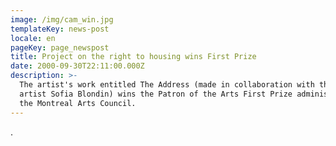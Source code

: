 ```yaml
---
image: /img/cam_win.jpg
templateKey: news-post
locale: en
pageKey: page_newspost
title: Project on the right to housing wins First Prize
date: 2000-09-30T22:11:00.000Z
description: >-
  The artist's work entitled The Address (made in collaboration with theatre
  artist Sofia Blondin) wins the Patron of the Arts First Prize administered by
  the Montreal Arts Council.
---
```

.
